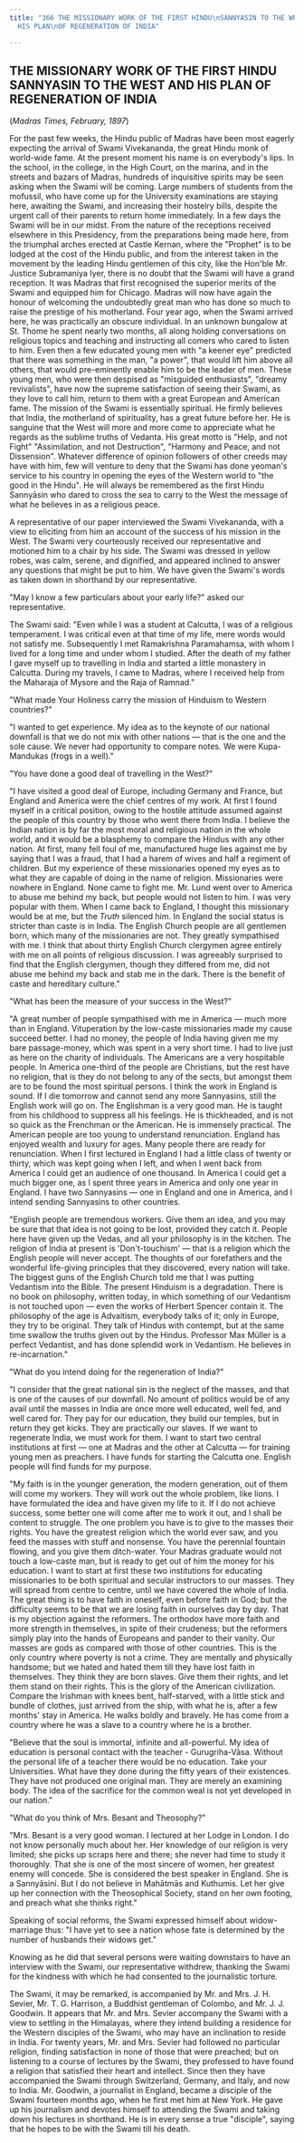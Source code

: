 ```yaml
---
title: "366 THE MISSIONARY WORK OF THE FIRST HINDU\nSANNYASIN TO THE WEST \nAND\n\
  HIS PLAN\nOF REGENERATION OF INDIA"

---
```

  

## THE MISSIONARY WORK OF THE FIRST HINDU SANNYASIN TO THE WEST AND HIS PLAN OF REGENERATION OF INDIA

(*Madras Times, February, 1897*)

For the past few weeks, the Hindu public of Madras have been most
eagerly expecting the arrival of Swami Vivekananda, the great Hindu monk
of world-wide fame. At the present moment his name is on everybody's
lips. In the school, in the college, in the High Court, on the marina,
and in the streets and bazars of Madras, hundreds of inquisitive spirits
may be seen asking when the Swami will be coming. Large numbers of
students from the mofussil, who have come up for the University
examinations are staying here, awaiting the Swami, and increasing their
hostelry bills, despite the urgent call of their parents to return home
immediately. In a few days the Swami will be in our midst. From the
nature of the receptions received elsewhere in this Presidency, from the
preparations being made here, from the triumphal arches erected at
Castle Kernan, where the "Prophet" is to be lodged at the cost of the
Hindu public, and from the interest taken in the movement by the leading
Hindu gentlemen of this city, like the Hon'ble Mr. Justice Subramaniya
Iyer, there is no doubt that the Swami will have a grand reception. It
was Madras that first recognised the superior merits of the Swami and
equipped him for Chicago. Madras will now have again the honour of
welcoming the undoubtedly great man who has done so much to raise the
prestige of his motherland. Four year ago, when the Swami arrived here,
he was practically an obscure individual. In an unknown bungalow at St.
Thome he spent nearly two months, all along holding conversations on
religious topics and teaching and instructing all comers who cared to
listen to him. Even then a few educated young men with "a keener eye"
predicted that there was something in the man, "a power", that would
lift him above all others, that would pre-eminently enable him to be the
leader of men. These young men, who were then despised as "misguided
enthusiasts", "dreamy revivalists", have now the supreme satisfaction of
seeing their Swami, as they love to call him, return to them with a
great European and American fame. The mission of the Swami is
essentially spiritual. He firmly believes that India, the motherland of
spirituality, has a great future before her. He is sanguine that the
West will more and more come to appreciate what he regards as the
sublime truths of Vedanta. His great motto is "Help, and not Fight"
"Assimilation, and not Destruction", "Harmony and Peace, and not
Dissension". Whatever difference of opinion followers of other creeds
may have with him, few will venture to deny that the Swami has done
yeoman's service to his country in opening the eyes of the Western world
to "the good in the Hindu". He will always be remembered as the first
Hindu Sannyāsin who dared to cross the sea to carry to the West the
message of what he believes in as a religious peace.

A representative of our paper interviewed the Swami Vivekananda, with a
view to eliciting from him an account of the success of his mission in
the West. The Swami very courteously received our representative and
motioned him to a chair by his side. The Swami was dressed in yellow
robes, was calm, serene, and dignified, and appeared inclined to answer
any questions that might be put to him. We have given the Swami's words
as taken down in shorthand by our representative.

"May I know a few particulars about your early life?" asked our
representative.

The Swami said: "Even while I was a student at Calcutta, I was of a
religious temperament. I was critical even at that time of my life, mere
words would not satisfy me. Subsequently I met Ramakrishna Paramahamsa,
with whom I lived for a long time and under whom I studied. After the
death of my father I gave myself up to travelling in India and started a
little monastery in Calcutta. During my travels, I came to Madras, where
I received help from the Maharaja of Mysore and the Raja of Ramnad."

"What made Your Holiness carry the mission of Hinduism to Western
countries?"

"I wanted to get experience. My idea as to the keynote of our national
downfall is that we do not mix with other nations — that is the one and
the sole cause. We never had opportunity to compare notes. We were
Kupa-Mandukas (frogs in a well)."

"You have done a good deal of travelling in the West?"

"I have visited a good deal of Europe, including Germany and France, but
England and America were the chief centres of my work. At first I found
myself in a critical position, owing to the hostile attitude assumed
against the people of this country by those who went there from India. I
believe the Indian nation is by far the most moral and religious nation
in the whole world, and it would be a blasphemy to compare the Hindus
with any other nation. At first, many fell foul of me, manufactured huge
lies against me by saying that I was a fraud, that I had a harem of
wives and half a regiment of children. But my experience of these
missionaries opened my eyes as to what they are capable of doing in the
name of religion. Missionaries were nowhere in England. None came to
fight me. Mr. Lund went over to America to abuse me behind my back, but
people would not listen to him. I was very popular with them. When I
came back to England, I thought this missionary would be at me, but the
*Truth* silenced him. In England the social status is stricter than
caste is in India. The English Church people are all gentlemen born,
which many of the missionaries are not. They greatly sympathised with
me. I think that about thirty English Church clergymen agree entirely
with me on all points of religious discussion. I was agreeably surprised
to find that the English clergymen, though they differed from me, did
not abuse me behind my back and stab me in the dark. There is the
benefit of caste and hereditary culture."

"What has been the measure of your success in the West?"

"A great number of people sympathised with me in America — much more
than in England. Vituperation by the low-caste missionaries made my
cause succeed better. I had no money, the people of India having given
me my bare passage-money, which was spent in a very short time. I had to
live just as here on the charity of individuals. The Americans are a
very hospitable people. In America one-third of the people are
Christians, but the rest have no religion, that is they do not belong to
any of the sects, but amongst them are to be found the most spiritual
persons. I think the work in England is sound. If I die tomorrow and
cannot send any more Sannyasins, still the English work will go on. The
Englishman is a very good man. He is taught from his childhood to
suppress all his feelings. He is thickheaded, and is not so quick as the
Frenchman or the American. He is immensely practical. The American
people are too young to understand renunciation. England has enjoyed
wealth and luxury for ages. Many people there are ready for
renunciation. When I first lectured in England I had a little class of
twenty or thirty, which was kept going when I left, and when I went back
from America I could get an audience of one thousand. In America I could
get a much bigger one, as I spent three years in America and only one
year in England. I have two Sannyasins — one in England and one in
America, and I intend sending Sannyasins to other countries.

"English people are tremendous workers. Give them an idea, and you may
be sure that that idea is not going to be lost, provided they catch it.
People here have given up the Vedas, and all your philosophy is in the
kitchen. The religion of India at present is 'Don't-touchism' — that is
a religion which the English people will never accept. The thoughts of
our forefathers and the wonderful life-giving principles that they
discovered, every nation will take. The biggest guns of the English
Church told me that I was putting Vedantism into the Bible. The present
Hinduism is a degradation. There is no book on philosophy, written
today, in which something of our Vedantism is not touched upon — even
the works of Herbert Spencer contain it. The philosophy of the age is
Advaitism, everybody talks of it; only in Europe, they try to be
original. They talk of Hindus with contempt, but at the same time
swallow the truths given out by the Hindus. Professor Max Müller is a
perfect Vedantist, and has done splendid work in Vedantism. He believes
in re-incarnation."

"What do you intend doing for the regeneration of India?"

"I consider that the great national sin is the neglect of the masses,
and that is one of the causes of our downfall. No amount of politics
would be of any avail until the masses in India are once more well
educated, well fed, and well cared for. They pay for our education, they
build our temples, but in return they get kicks. They are practically
our slaves. If we want to regenerate India, we must work for them. I
want to start two central institutions at first — one at Madras and the
other at Calcutta — for training young men as preachers. I have funds
for starting the Calcutta one. English people will find funds for my
purpose.

"My faith is in the younger generation, the modern generation, out of
them will come my workers. They will work out the whole problem, like
lions. I have formulated the idea and have given my life to it. If I do
not achieve success, some better one will come after me to work it out,
and I shall be content to struggle. The one problem you have is to give
to the masses their rights. You have the greatest religion which the
world ever saw, and you feed the masses with stuff and nonsense. You
have the perennial fountain flowing, and you give them ditch-water. Your
Madras graduate would not touch a low-caste man, but is ready to get out
of him the money for his education. I want to start at first these two
institutions for educating missionaries to be both spiritual and secular
instructors to our masses. They will spread from centre to centre, until
we have covered the whole of India. The great thing is to have faith in
oneself, even before faith in God; but the difficulty seems to be that
we are losing faith in ourselves day by day. That is my objection
against the reformers. The orthodox have more faith and more strength in
themselves, in spite of their crudeness; but the reformers simply play
into the hands of Europeans and pander to their vanity. Our masses are
gods as compared with those of other countries. This is the only country
where poverty is not a crime. They are mentally and physically handsome;
but we hated and hated them till they have lost faith in themselves.
They think they are born slaves. Give them their rights, and let them
stand on their rights. This is the glory of the American civilization.
Compare the Irishman with knees bent, half-starved, with a little stick
and bundle of clothes, just arrived from the ship, with what he is,
after a few months' stay in America. He walks boldly and bravely. He has
come from a country where he was a slave to a country where he is a
brother.

"Believe that the soul is immortal, infinite and all-powerful. My idea
of education is personal contact with the teacher - Gurugriha-Vāsa.
Without the personal life of a teacher there would be no education. Take
your Universities. What have they done during the fifty years of their
existences. They have not produced one original man. They are merely an
examining body. The idea of the sacrifice for the common weal is not yet
developed in our nation."

"What do you think of Mrs. Besant and Theosophy?"

"Mrs. Besant is a very good woman. I lectured at her Lodge in London. I
do not know personally much about her. Her knowledge of our religion is
very limited; she picks up scraps here and there; she never had time to
study it thoroughly. That she is one of the most sincere of women, her
greatest enemy will concede. She is considered the best speaker in
England. She is a Sannyāsini. But I do not believe in Mahātmās and
Kuthumis. Let her give up her connection with the Theosophical Society,
stand on her own footing, and preach what she thinks right."

Speaking of social reforms, the Swami expressed himself about
widow-marriage thus: "I have yet to see a nation whose fate is
determined by the number of husbands their widows get."

Knowing as he did that several persons were waiting downstairs to have
an interview with the Swami, our representative withdrew, thanking the
Swami for the kindness with which he had consented to the journalistic
torture.

The Swami, it may be remarked, is accompanied by Mr. and Mrs. J. H.
Sevier, Mr. T. G. Harrison, a Buddhist gentleman of Colombo, and Mr. J.
J. Goodwin. It appears that Mr. and Mrs. Sevier accompany the Swami with
a view to settling in the Himalayas, where they intend building a
residence for the Western disciples of the Swami, who may have an
inclination to reside in India. For twenty years, Mr. and Mrs. Sevier
had followed no particular religion, finding satisfaction in none of
those that were preached; but on listening to a course of lectures by
the Swami, they professed to have found a religion that satisfied their
heart and intellect. Since then they have accompanied the Swami through
Switzerland, Germany, and Italy, and now to India. Mr. Goodwin, a
journalist in England, became a disciple of the Swami fourteen months
ago, when he first met him at New York. He gave up his journalism and
devotes himself to attending the Swami and taking down his lectures in
shorthand. He is in every sense a true "disciple", saying that he hopes
to be with the Swami till his death.